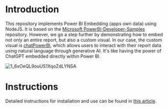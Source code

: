# Introduction

This repository implements Power BI Embedding (apps own data) using NodeJS. It is based on the [Microsoft PowerBI-Developer-Samples](https://github.com/microsoft/PowerBI-Developer-Samples) repository. However, we go a step further by demonstrating how to embed not only an entire report, but also a custom visual. In our case, the custom visual is [chatPowerBI](https://chatpowerbi.ai), which allows users to interact with their report data using natural language through generative AI. It's like having the power of ChatGPT embedded directly within Power BI.

![1_6xOeQL9ouUS1XqoZdLYNSA](https://github.com/user-attachments/assets/7a751dc3-1030-4e2e-a6d6-904d53cd52c6)

# Instructions

Detailed instructions for installation and use can be found in [this article](https://medium.com/@chatpowerbi/how-to-embed-a-power-bi-visual-in-your-web-application-4e07c42777a4).
